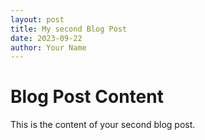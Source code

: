 ```yaml
---
layout: post
title: My second Blog Post
date: 2023-09-22
author: Your Name
---
```


# Blog Post Content

This is the content of your second blog post.